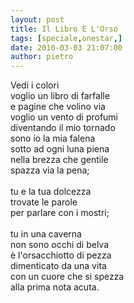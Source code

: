 ```yaml
---
layout: post
title: Il Libro E L'Orso
tags: [speciale,onestar,]
date: 2010-03-03 21:07:00
author: pietro
---
```

Vedi i colori<br/>voglio un libro di farfalle<br/>e pagine che volino via<br/>voglio un vento di profumi<br/>diventando il mio tornado<br/>sono io la mia falena<br/>sotto ad ogni luna piena<br/>nella brezza che gentile<br/>spazza via la pena;<br/><br/>tu e la tua dolcezza<br/>trovate le parole<br/>per parlare con i mostri;<br/><br/>tu in una caverna<br/>non sono occhi di belva<br/>è l'orsacchiotto di pezza<br/>dimenticato da una vita<br/>con un cuore che si spezza<br/>alla prima nota acuta.
